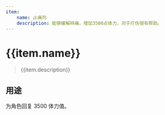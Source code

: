 ```yaml
---
item:
    name: 止痛剂
    description: 能够缓解辫痛，增加3500点体力，对于疗伤很有帮助。 
---
```

# {{item.name}}

> {{item.description}}

## 用途

为角色回复 3500 体力值。

